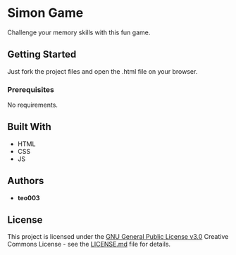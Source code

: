 # Simon Game

Challenge your memory skills with this fun game.

## Getting Started

Just fork the project files and open the .html file on your browser.

### Prerequisites

No requirements.

## Built With

  - HTML
  - CSS
  - JS

## Authors

  - **teo003**

## License

This project is licensed under the [GNU General Public License v3.0](LICENSE.md)
Creative Commons License - see the [LICENSE.md](LICENSE.md) file for
details.
